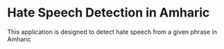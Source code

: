 # Hate Speech Detection in Amharic

This application is designed to detect hate speech from a given phrase in Amharic
